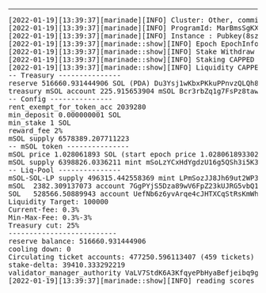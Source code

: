 ---
<pre>
[2022-01-19][13:39:37][marinade][INFO] Cluster: Other, commitment: confirmed
[2022-01-19][13:39:37][marinade][INFO] ProgramId: MarBmsSgKXdrN1egZf5sqe1TMai9K1rChYNDJgjq7aD
[2022-01-19][13:39:37][marinade][INFO] Instance : Pubkey(8szGkuLTAux9XMgZ2vtY39jVSowEcpBfFfD8hXSEqdGC)
[2022-01-19][13:39:37][marinade::show][INFO] Epoch EpochInfo { epoch: 270, slot_index: 304661, slots_in_epoch: 432000, absolute_slot: 116944661, block_height: 105524435, transaction_count: Some(52316343730) }
[2022-01-19][13:39:37][marinade::show][INFO] Stake Withdraw Auth (PDA): 9eG63CdHjsfhHmobHgLtESGC8GabbmRcaSpHAZrtmhco
[2022-01-19][13:39:37][marinade::show][INFO] Staking CAPPED TVL 11000000 SOL
[2022-01-19][13:39:37][marinade::show][INFO] Liquidity CAPPED TVL 1100000 SOL
-- Treasury ---------------
reserve 516660.931444906 SOL (PDA) Du3Ysj1wKbxPKkuPPnvzQLQh8oMSVifs3jGZjJWXFmHN
treasury mSOL account 225.915653904 mSOL Bcr3rbZq1g7FsPz8tawDzT6fCzN1pvADthcv3CtTpd3b
-- Config ---------------
rent_exempt_for_token_acc 2039280
min_deposit 0.000000001 SOL
min_stake 1 SOL
reward_fee 2%
mSOL supply 6578389.207711223
-- mSOL token ---------------
mSOL price 1.028061893 SOL (start epoch price 1.0280618933029473 SOL)
mSOL supply 6398826.0336211 mint mSoLzYCxHdYgdzU16g5QSh3i5K3z3KZK7ytfqcJm7So auth 3JLPCS1qM2zRw3Dp6V4hZnYHd4toMNPkNesXdX9tg6KM
-- Liq-Pool ---------------
mSOL-SOL-LP supply 496315.442558369 mint LPmSozJJ8Jh69ut2WP3XmVohTjL4ipR18yiCzxrUmVj auth HZsepB79dnpvH6qfVgvMpS738EndHw3qSHo4Gv5WX1KA
mSOL  2382.309137073 account 7GgPYjS5Dza89wV6FpZ23kUJRG5vbQ1GM25ezspYFSoE auth EyaSjUtSgo9aRD1f8LWXwdvkpDTmXAW54yoSHZRF14WL
SOL   528566.50889943 account UefNb6z6yvArqe4cJHTXCqStRsKmWhGxnZzuHbikP5Q 
Liquidity Target: 100000
Current-fee: 0.3%
Min-Max-Fee: 0.3%-3%
Treasury cut: 25%
--------------------------
reserve balance: 516660.931444906
cooling down: 0
Circulating ticket accounts: 477250.596113407 (459 tickets)
stake-delta: 39410.333292219
validator_manager_authority VaLV7StdK6A3KfqyePbHyaBefjeibq9gakECFtXNM4m
[2022-01-19][13:39:37][marinade::show][INFO] reading scores from ./avg.csv
</pre>
